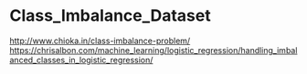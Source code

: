 # Class_Imbalance_Dataset

http://www.chioka.in/class-imbalance-problem/
https://chrisalbon.com/machine_learning/logistic_regression/handling_imbalanced_classes_in_logistic_regression/
